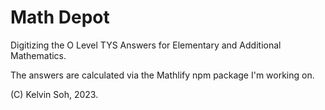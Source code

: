 # Math Depot

Digitizing the O Level TYS Answers for Elementary and Additional Mathematics.

The answers are calculated via the Mathlify npm package I'm working on.

(C) Kelvin Soh, 2023.
